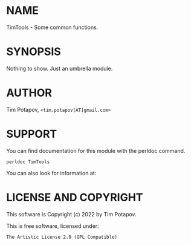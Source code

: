 # NAME

TimTools - Some common functions.

# SYNOPSIS

Nothing to show. Just an umbrella module.

# AUTHOR

Tim Potapov, `<tim.potapov[AT]gmail.com>`

# SUPPORT

You can find documentation for this module with the perldoc command.

    perldoc TimTools

You can also look for information at:

# LICENSE AND COPYRIGHT

This software is Copyright (c) 2022 by Tim Potapov.

This is free software, licensed under:

    The Artistic License 2.0 (GPL Compatible)
